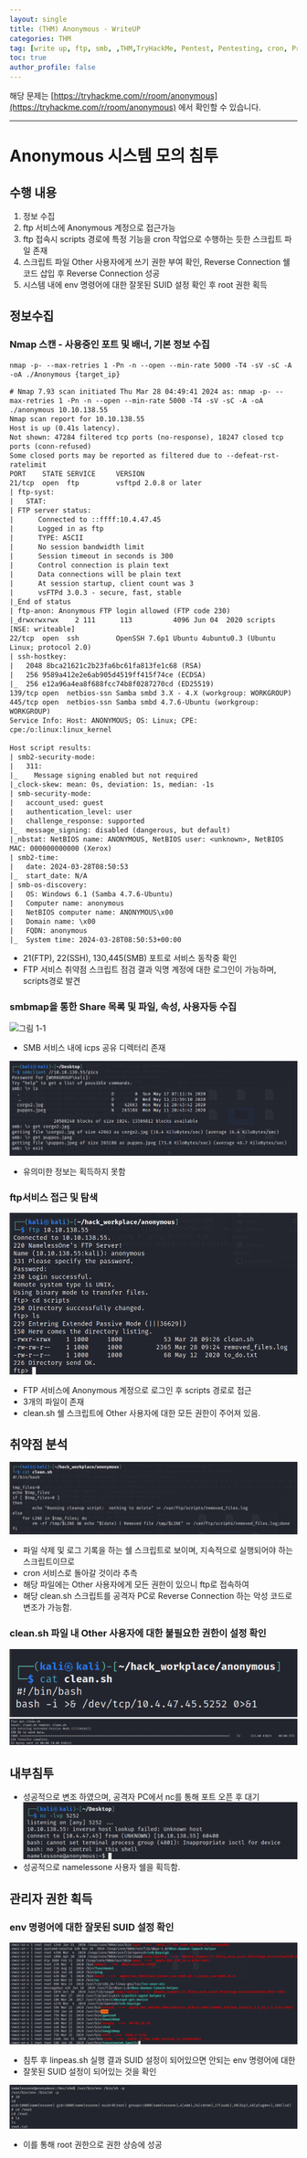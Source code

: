 ```yaml
---
layout: single
title: (THM) Anonymous - WriteUP
categories: THM
tag: [write up, ftp, smb, ,THM,TryHackMe, Pentest, Pentesting, cron, Privilege elevation]
toc: true
author_profile: false
---
```


해당 문제는 [https://tryhackme.com/r/room/anonymous](https://tryhackme.com/r/room/anonymous) 에서 확인할 수 있습니다.

***

# Anonymous 시스템 모의 침투
## 수행 내용
1. 정보 수집
2. ftp 서비스에 Anonymous 계정으로 접근가능
3. ftp 접속시 scripts 경로에 특정 기능을 cron 작업으로 수행하는 듯한 스크립트 파일 존재
4. 스크립트 파일 Other 사용자에게 쓰기 권한 부여 확인, Reverse Connection 쉘 코드 삽입 후 Reverse Connection 성공
5. 시스템 내에 env 명령어에 대한 잘못된 SUID 설정 확인 후 root 권한 획득 
## 정보수집
### Nmap 스캔 - 사용중인 포트 및 배너, 기본 정보 수집

```
nmap -p- --max-retries 1 -Pn -n --open --min-rate 5000 -T4 -sV -sC -A -oA ./Anonymous {target_ip}
```

```
# Nmap 7.93 scan initiated Thu Mar 28 04:49:41 2024 as: nmap -p- --max-retries 1 -Pn -n --open --min-rate 5000 -T4 -sV -sC -A -oA ./anonymous 10.10.138.55
Nmap scan report for 10.10.138.55
Host is up (0.41s latency).
Not shown: 47284 filtered tcp ports (no-response), 18247 closed tcp ports (conn-refused)
Some closed ports may be reported as filtered due to --defeat-rst-ratelimit
PORT    STATE SERVICE     VERSION
21/tcp  open  ftp         vsftpd 2.0.8 or later
| ftp-syst: 
|   STAT: 
| FTP server status:
|      Connected to ::ffff:10.4.47.45
|      Logged in as ftp
|      TYPE: ASCII
|      No session bandwidth limit
|      Session timeout in seconds is 300
|      Control connection is plain text
|      Data connections will be plain text
|      At session startup, client count was 3
|      vsFTPd 3.0.3 - secure, fast, stable
|_End of status
| ftp-anon: Anonymous FTP login allowed (FTP code 230)
|_drwxrwxrwx    2 111      113          4096 Jun 04  2020 scripts [NSE: writeable]
22/tcp  open  ssh         OpenSSH 7.6p1 Ubuntu 4ubuntu0.3 (Ubuntu Linux; protocol 2.0)
| ssh-hostkey: 
|   2048 8bca21621c2b23fa6bc61fa813fe1c68 (RSA)
|   256 9589a412e2e6ab905d4519ff415f74ce (ECDSA)
|_  256 e12a96a4ea8f688fcc74b8f0287270cd (ED25519)
139/tcp open  netbios-ssn Samba smbd 3.X - 4.X (workgroup: WORKGROUP)
445/tcp open  netbios-ssn Samba smbd 4.7.6-Ubuntu (workgroup: WORKGROUP)
Service Info: Host: ANONYMOUS; OS: Linux; CPE: cpe:/o:linux:linux_kernel

Host script results:
| smb2-security-mode: 
|   311: 
|_    Message signing enabled but not required
|_clock-skew: mean: 0s, deviation: 1s, median: -1s
| smb-security-mode: 
|   account_used: guest
|   authentication_level: user
|   challenge_response: supported
|_  message_signing: disabled (dangerous, but default)
|_nbstat: NetBIOS name: ANONYMOUS, NetBIOS user: <unknown>, NetBIOS MAC: 000000000000 (Xerox)
| smb2-time: 
|   date: 2024-03-28T08:50:53
|_  start_date: N/A
| smb-os-discovery: 
|   OS: Windows 6.1 (Samba 4.7.6-Ubuntu)
|   Computer name: anonymous
|   NetBIOS computer name: ANONYMOUS\x00
|   Domain name: \x00
|   FQDN: anonymous
|_  System time: 2024-03-28T08:50:53+00:00
```

- 21(FTP), 22(SSH), 130,445(SMB) 포트로 서비스 동작중 확인
- FTP 서비스 취약점 스크립트 점검 결과 익명 계정에 대한 로그인이 가능하며, scripts경로 발견

### smbmap을 통한 Share 목록 및 파일, 속성, 사용자등 수집

![그림 1-1](/assets/image/write-up/thm_anonymous/image-1.png)
- SMB 서비스 내에 icps 공유 디렉터리 존재

![그림 1-2](/assets/image/write-up/thm_anonymous/image.png)
- 유의미한 정보는 획득하지 못함

### ftp서비스 접근 및 탐색

![그림 1-3](/assets/image/write-up/thm_anonymous/image-2.png)
- FTP 서비스에 Anonymous 계정으로 로그인 후 scripts 경로로 접근
- 3개의 파일이 존재
- clean.sh 쉘 스크립트에 Other 사용자에 대한 모든 권한이 주어져 있음.

## 취약점 분석

![그림 1-4](/assets/image/write-up/thm_anonymous/image-3.png)
- 파일 삭제 및 로그 기록을 하는 쉘 스크립트로 보이며, 지속적으로 실행되어야 하는 스크립트이므로
- cron 서비스로 돌아갈 것이라 추측
- 해당 파일에는 Other 사용자에게 모든 권한이 있으니 ftp로 접속하여
- 해당 clean.sh 스크립트를 공격자 PC로 Reverse Connection 하는 악성 코드로 변조가 가능함.

### clean.sh 파일 내 Other 사용자에 대한 불필요한 권한이 설정 확인

![그림 1-5](/assets/image/write-up/thm_anonymous/image-4.png)
![그림 1-6](/assets/image/write-up/thm_anonymous/image-5.png)

## 내부침투

- 성공적으로 변조 하였으며, 공격자 PC에서 nc를 통해 포트 오픈 후 대기
![그림 1-7](/assets/image/write-up/thm_anonymous/image-8.png)
- 성공적으로 namelessone 사용자 쉘을 획득함.

## 관리자 권한 획득
### env 명령어에 대한 잘못된 SUID 설정 확인

![그림 1-8](/assets/image/write-up/thm_anonymous/image-6.png)
- 침투 후 linpeas.sh 실행 결과 SUID 설정이 되어있으면 안되는 env 명령어에 대한
- 잘못된 SUID 설정이 되어있는 것을 확인

![그림 1-9](/assets/image/write-up/thm_anonymous/image-7.png)
- 이를 통해 root 권한으로 권한 상승에 성공